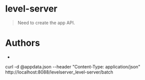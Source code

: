 # level-server
> Need to create the app API.

# Authors

 -


 curl -d @appdata.json --header "Content-Type: application/json" http://localhost:8088/levelserver_level-server/batch
